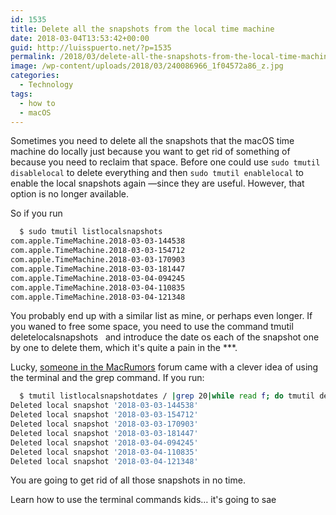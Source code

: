 ```yaml
---
id: 1535
title: Delete all the snapshots from the local time machine
date: 2018-03-04T13:53:42+00:00
guid: http://luisspuerto.net/?p=1535
permalink: /2018/03/delete-all-the-snapshots-from-the-local-time-machine/
image: /wp-content/uploads/2018/03/240086966_1f04572a86_z.jpg
categories:
  - Technology
tags:
  - how to
  - macOS
---
```

Sometimes you need to delete all the snapshots that the macOS time machine do locally just because you want to get rid of something of because you need to reclaim that space. Before one could use `sudo tmutil disablelocal` to delete everything and then `sudo tmutil enablelocal` to enable the local snapshots again —since they are useful. However, that option is no longer available.

So if you run

```sh 
  $ sudo tmutil listlocalsnapshots
com.apple.TimeMachine.2018-03-03-144538
com.apple.TimeMachine.2018-03-03-154712
com.apple.TimeMachine.2018-03-03-170903
com.apple.TimeMachine.2018-03-03-181447
com.apple.TimeMachine.2018-03-04-094245
com.apple.TimeMachine.2018-03-04-110835
com.apple.TimeMachine.2018-03-04-121348
```

You probably end up with a similar list as mine, or perhaps even longer. If you waned to free some space, you need to use the command <span class="lang:default highlight:0 decode:true  crayon-inline ">tmutil deletelocalsnapshots <date></span>  and introduce the date os each of the snapshot one by one to delete them, which it's quite a pain in the \***.

Lucky, [someone in the MacRumors](https://forums.macrumors.com/threads/how-to-delete-time-machine-local-backups-on-high-sierra.2073998/#post-25673423) forum came with a clever idea of using the terminal and the grep command. If you run:

```sh 
  $ tmutil listlocalsnapshotdates / |grep 20|while read f; do tmutil deletelocalsnapshots $f; done
Deleted local snapshot '2018-03-03-144538'
Deleted local snapshot '2018-03-03-154712'
Deleted local snapshot '2018-03-03-170903'
Deleted local snapshot '2018-03-03-181447'
Deleted local snapshot '2018-03-04-094245'
Deleted local snapshot '2018-03-04-110835'
Deleted local snapshot '2018-03-04-121348'
```

You are going to get rid of all those snapshots in no time.

Learn how to use the terminal commands kids… it's going to sae
